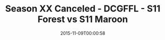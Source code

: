 ---
title: Season XX Canceled - DCGFFL - S11 Forest vs S11 Maroon
teams-score:
- team: _teams/s11-forest.md
  score:
- team: _teams/s11-maroon.md
  score:
mvp: ''
game-ball: ''
season: 11
week: 8
date: '2015-11-09T00:00:58'
pageid: season-11-playoffs-november-8-2015-927-vs-936
---